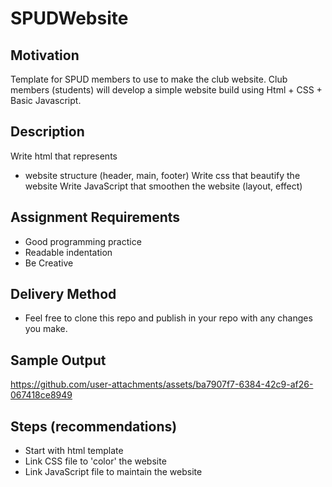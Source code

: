 # SPUDWebsite

## Motivation
Template for SPUD members to use to make the club website. 
Club members (students) will develop a simple website build using Html + CSS + Basic Javascript.

## Description
Write html that represents
 - website structure (header, main, footer)
Write css that beautify the website
Write JavaScript that smoothen the website (layout, effect)

## Assignment Requirements
- Good programming practice
- Readable indentation
- Be Creative

## Delivery Method
- Feel free to clone this repo and publish in your repo with any changes you make.

## Sample Output
https://github.com/user-attachments/assets/ba7907f7-6384-42c9-af26-067418ce8949

## Steps (recommendations)
- Start with html template
- Link CSS file to 'color' the website
- Link JavaScript file to maintain the website



